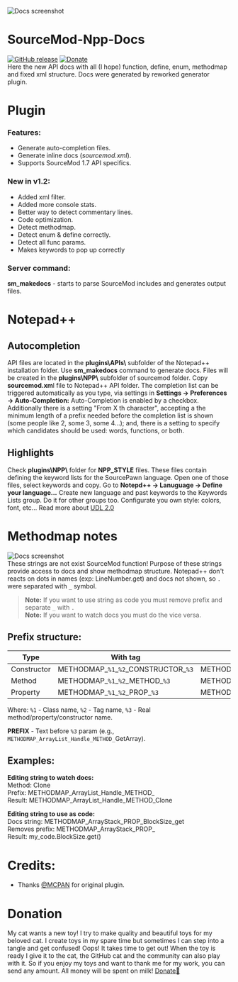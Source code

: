 ![Docs screenshot](https://github.com/raziEiL/SourceMod-Npp-Docs/blob/master/img/docs.png "Inline docs")
# SourceMod-Npp-Docs
[![GitHub release](https://img.shields.io/github/release/raziEiL/SourceMod-Npp-Docs.svg?colorB=97CA00?label=version)](https://github.com/raziEiL/Notes-pp/releases/latest)
[![Donate](https://img.shields.io/badge/Donate-PayPal-green.svg)](https://www.paypal.me/razicat)   
Here the new API docs with all (I hope) function, define, enum, methodmap and fixed xml structure. Docs were generated by reworked generator plugin.

# Plugin

### Features:
 - Generate auto-completion files.
 - Generate inline docs (*sourcemod.xml*).
 - Supports SourceMod 1.7 API specifics.
 
### New in v1.2:
 - Added xml filter.
 - Added more console stats.
 - Better way to detect commentary lines.
 - Code optimization.
 - Detect methodmap.
 - Detect enum & define correctly.
 - Detect all func params.
 - Makes keywords to pop up correctly
 
### Server command:
**sm_makedocs** - starts to parse SourceMod includes and generates output files.

# Notepad++

## Autocompletion
API files are located in the **plugins\APIs\\** subfolder of the Notepad++ installation folder. Use **sm_makedocs** command to generate docs. Files will be created in the **plugins\NPP\\** subfolder of sourcemod folder. Copy **sourcemod.xm**l file to Notepad++ API folder. The completion list can be triggered automatically as you type, via settings in **Settings -> Preferences -> Auto-Completion:** Auto-Completion is enabled by a checkbox. Additionally there is a setting "From X th character", accepting a the minimum length of a prefix needed before the completion list is shown (some people like 2, some 3, some 4...); and, there is a setting to specify which candidates should be used: words, functions, or both.

## Highlights
Check **plugins\NPP\\** folder for **NPP_STYLE** files. These files contain defining the keyword lists for the SourcePawn language. Open one of those files, select keywords and copy. Go to **Notepd++ -> Lanuguage -> Define your language...** Create new language and past keywords to the Keywords Lists group. Do it for other groups too. Configurate you own style: colors, font, etc... Read more about [UDL 2.0](https://udl20.weebly.com/index.html)

# Methodmap notes
![Docs screenshot](https://github.com/raziEiL/SourceMod-Npp-Docs/blob/master/img/docs%20list.png "Inline docs: methodmap strings")  
These strings are not exist SourceMod function! Purpose of these strings provide access to docs and show methodmap structure. Notepad++ don't reacts on dots in names (exp: LineNumber.get) and docs not shown, so `.` were separated with `_` symbol.
>**Note:** If you want to use string as code you must remove prefix and separate `_` with `.`  
>**Note:** If you want to watch docs you must do the vice versa.

## Prefix structure:

| Type | With tag | Without tag |
|------| ------ | ------ |
| Constructor | METHODMAP_`%1`_`%2`\_CONSTRUCTOR\_`%3` | METHODMAP_`%1`\_CONSTRUCTOR_`%3` |
| Method | METHODMAP_`%1`_`%2`_METHOD\_`%3` | METHODMAP_`%1`\_METHOD_`%3` |
| Property | METHODMAP_`%1`_`%2`_PROP\_`%3` | METHODMAP_`%1`_PROP\_`%3` |

Where: `%1` - Class name, `%2` - Tag name, `%3` - Real method/property/constructor name.

**PREFIX** - Text before `%3` param (e.g., `METHODMAP_ArrayList_Handle_METHOD_`GetArray).

## Examples:

**Editing string to watch docs:**  
Method: Clone  
Prefix: METHODMAP_ArrayList_Handle_METHOD_  
Result: METHODMAP_ArrayList_Handle_METHOD_Clone

**Editing string to use as code:**  
Docs string: METHODMAP_ArrayStack_PROP_BlockSize_get  
Removes prefix: METHODMAP_ArrayStack_PROP_  
Result: my_code.BlockSize.get()

# Credits:
 - Thanks [@MCPAN](https://forums.alliedmods.net/member.php?u=73370) for original plugin.
 
# Donation
My cat wants a new toy! I try to make quality and beautiful toys for my beloved cat. I create toys in my spare time but sometimes I can step into a tangle and get confused! Oops! It takes time to get out! When the toy is ready I give it to the cat, the GitHub cat and the community can also play with it. So if you enjoy my toys and want to thank me for my work, you can send any amount. All money will be spent on milk! [Donate:feet:](https://www.paypal.me/razicat)
